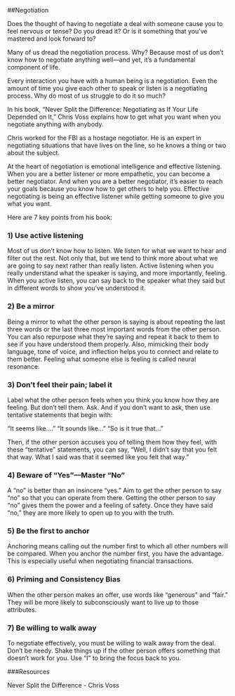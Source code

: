 ﻿##Negotiation

Does the thought of having to negotiate a deal with someone cause you to feel nervous or tense? Do you dread it? Or is it something that you’ve mastered and look forward to? 

Many of us dread the negotiation process. Why? Because most of us don’t know how to negotiate anything well—and yet, it’s a fundamental component of life. 

Every interaction you have with a human being is a negotiation. Even the amount of time you give each other to speak or listen is a negotiating process. Why do most of us struggle to do it so much?

In his book, “Never Split the Difference: Negotiating as If Your Life Depended on It,” Chris Voss explains how to get what you want when you negotiate anything with anybody. 

Chris worked for the FBI as a hostage negotiator. He is an expert in negotiating situations that have lives on the line, so he knows a thing or two about the subject.

At the heart of negotiation is emotional intelligence and effective listening. When you are a better listener or more empathetic, you can become a better negotiator. And when you are a better negotiator, it’s easier to reach your goals because you know how to get others to help you. Effective negotiating is being an effective listener while getting someone to give you what you want. 

Here are 7 key points from his book:

### 1) Use active listening 

Most of us don’t know how to listen. We listen for what we want to hear and filter out the rest. Not only that, but we tend to think more about what we are going to say next rather than really listen. Active listening when you really understand what the speaker is saying, and more importantly, feeling. When you active listen, you can say back to the speaker what they said but in different words to show you’ve understood it.

### 2) Be a mirror

Being a mirror to what the other person is saying is about repeating the last three words or the last three most important words from the other person. You can also repurpose what they’re saying and repeat it back to them to see if you have understood them properly. Also, mimicking their body language, tone of voice, and inflection helps you to connect and relate to them better. Feeling what someone else is feeling is called neural resonance. 

### 3) Don’t feel their pain; label it

Label what the other person feels when you think you know how they are feeling. But don’t tell them. Ask. And if you don’t want to ask, then use tentative statements that begin with: 

“It seems like….”
“It sounds like…”
“So is it true that…”

Then, if the other person accuses you of telling them how they feel, with these “tentative" statements, you can say, “Well, I didn’t say that you felt that way. What I said was that it seemed like you felt that way.” 

### 4) Beware of “Yes”—Master “No”

A “no” is better than an insincere “yes.” Aim to get the other person to say “no” so that you can operate from there. Getting the other person to say “no” gives them the power and a feeling of safety. Once they have said “no,” they are more likely to open up to you with the truth. 

### 5) Be the first to anchor

Anchoring means calling out the number first to which all other numbers will be compared. When you anchor the number first, you have the advantage. This is especially useful when negotiating financial transactions. 

### 6) Priming and Consistency Bias

When the other person makes an offer, use words like “generous” and “fair.” They will be more likely to subconsciously want to live up to those attributes.

### 7) Be willing to walk away

To negotiate effectively, you must be willing to walk away from the deal. Don’t be needy. Shake things up if the other person offers something that doesn’t work for you. Use “I” to bring the focus back to you. 

###Resources

Never Split the Difference - Chris Voss
